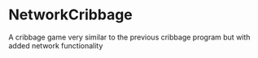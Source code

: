 NetworkCribbage
===============

A cribbage game very similar to the previous cribbage program but with added network functionality
